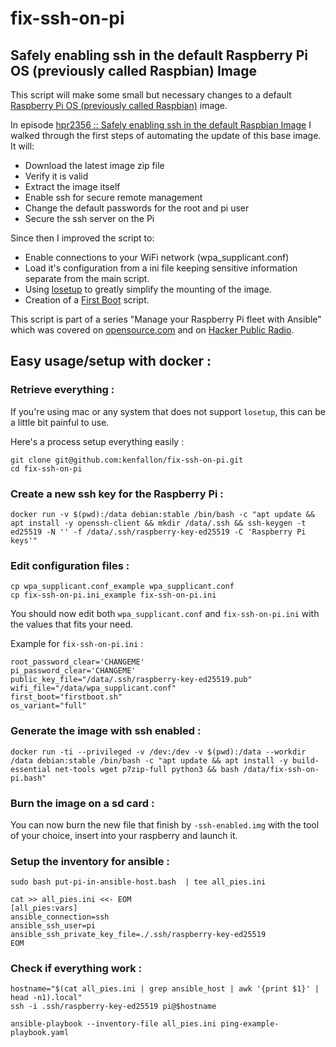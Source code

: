 # fix-ssh-on-pi

## Safely enabling ssh in the default Raspberry Pi OS (previously called Raspbian) Image

This script will make some small but necessary changes to a default [Raspberry Pi OS (previously called Raspbian)](https://www.raspbian.org/) image. 

In episode [hpr2356 :: Safely enabling ssh in the default Raspbian Image](http://hackerpublicradio.org/eps.php?id=2356) I walked through the first steps of automating the update of this base image. It will:

- Download the latest image zip file
- Verify it is valid
- Extract the image itself
- Enable ssh for secure remote management
- Change the default passwords for the root and pi user
- Secure the ssh server on the Pi

Since then I improved the script to:

- Enable connections to your WiFi network (wpa_supplicant.conf)
- Load it's configuration from a ini file keeping sensitive information separate from the main script.
- Using [losetup](http://man7.org/linux/man-pages/man8/losetup.8.html) to greatly simplify the mounting of the image.
- Creation of a [First Boot](https://github.com/nmcclain/raspberian-firstboot) script.

This script is part of a series "Manage your Raspberry Pi fleet with Ansible" which was covered on [opensource.com](https://opensource.com/article/20/9/raspberry-pi-ansible) and on [Hacker Public Radio](http://hackerpublicradio.org/eps.php?id=3173).

## Easy usage/setup with docker : 

### Retrieve everything :

If you're using mac or any system that does not support `losetup`, this can be a little bit painful to use.

Here's a process setup everything easily :

```
git clone git@github.com:kenfallon/fix-ssh-on-pi.git
cd fix-ssh-on-pi
```

### Create a new ssh key for the Raspberry Pi :

```
docker run -v $(pwd):/data debian:stable /bin/bash -c "apt update && apt install -y openssh-client && mkdir /data/.ssh && ssh-keygen -t ed25519 -N '' -f /data/.ssh/raspberry-key-ed25519 -C 'Raspberry Pi keys'"
```

### Edit configuration files :

```
cp wpa_supplicant.conf_example wpa_supplicant.conf
cp fix-ssh-on-pi.ini_example fix-ssh-on-pi.ini
```

You should now edit both `wpa_supplicant.conf` and `fix-ssh-on-pi.ini` with the values that fits your need. 

Example for `fix-ssh-on-pi.ini`  :

```
root_password_clear='CHANGEME'
pi_password_clear='CHANGEME'
public_key_file="/data/.ssh/raspberry-key-ed25519.pub"
wifi_file="/data/wpa_supplicant.conf"
first_boot="firstboot.sh"
os_variant="full"
```

### Generate the image with ssh enabled :

```
docker run -ti --privileged -v /dev:/dev -v $(pwd):/data --workdir /data debian:stable /bin/bash -c "apt update && apt install -y build-essential net-tools wget p7zip-full python3 && bash /data/fix-ssh-on-pi.bash"
```

### Burn the image on a sd card :

You can now burn the new file that finish by `-ssh-enabled.img` with the tool of your choice, insert into your raspberry and launch it.

### Setup the inventory for ansible :

```
sudo bash put-pi-in-ansible-host.bash  | tee all_pies.ini

cat >> all_pies.ini <<- EOM
[all_pies:vars]
ansible_connection=ssh
ansible_ssh_user=pi
ansible_ssh_private_key_file=./.ssh/raspberry-key-ed25519
EOM
```

### Check if everything work :

```
hostname="$(cat all_pies.ini | grep ansible_host | awk '{print $1}' | head -n1).local"
ssh -i .ssh/raspberry-key-ed25519 pi@$hostname

ansible-playbook --inventory-file all_pies.ini ping-example-playbook.yaml
```
